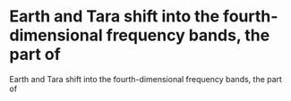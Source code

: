# Earth and Tara shift into the fourth-dimensional frequency bands, the part of

Earth and Tara shift into the fourth-dimensional frequency bands, the part of